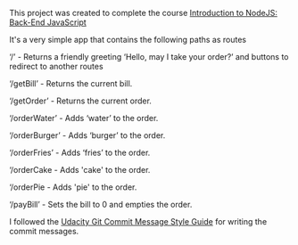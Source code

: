 This project was created to complete the course [Introduction to NodeJS: Back-End JavaScript](https://www.skillshare.com/classes/Introduction-to-NodeJS-Back-End-JavaScript/1530992729)

It's a very simple app that contains the following paths as routes

‘/’ - Returns a friendly greeting ‘Hello, may I take your order?’ and buttons to redirect to another routes

‘/getBill’ - Returns the current bill.

‘/getOrder’ - Returns the current order.

‘/orderWater’ - Adds ‘water’ to the order.

‘/orderBurger’ - Adds ‘burger’ to the order.

‘/orderFries’ - Adds ‘fries’ to the order.

‘/orderCake - Adds 'cake' to the order.

‘/orderPie - Adds 'pie' to the order.

‘/payBill’ - Sets the bill to 0 and empties the order.

I followed the [Udacity Git Commit Message Style Guide](https://udacity.github.io/git-styleguide/) for writing the commit messages.